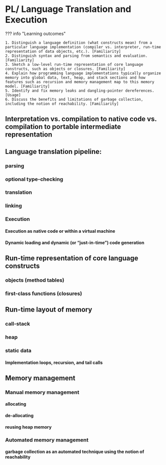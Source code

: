 # PL/ Language Translation and Execution

??? info "Learning outcomes"

    1. Distinguish a language definition (what constructs mean) from a particular language implementation (compiler vs. interpreter, run-time representation of data objects, etc.). [Familiarity]
    2. Distinguish syntax and parsing from semantics and evaluation. [Familiarity]
    3. Sketch a low-level run-time representation of core language constructs, such as objects or closures. [Familiarity]
    4. Explain how programming language implementations typically organize memory into global data, text, heap, and stack sections and how features such as recursion and memory management map to this memory model. [Familiarity]
    5. Identify and fix memory leaks and dangling-pointer dereferences. [Usage]
    6. Discuss the benefits and limitations of garbage collection, including the notion of reachability. [Familiarity]

## Interpretation vs. compilation to native code vs. compilation to portable intermediate representation

## Language translation pipeline: 

### parsing

### optional type-checking

### translation

### linking

### Execution

#### Execution as native code or within a virtual machine

#### Dynamic loading and dynamic (or “just-in-time”) code generation

## Run-time representation of core language constructs

### objects (method tables)

### first-class functions (closures)

## Run-time layout of memory

### call-stack

### heap

### static data

#### Implementation loops, recursion, and tail calls

## Memory management

### Manual memory management

#### allocating

#### de-allocating

#### reusing heap memory

### Automated memory management

#### garbage collection as an automated technique using the notion of reachability
